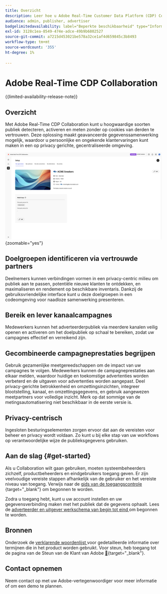 ```yaml
---
title: Overzicht
description: Leer hoe u Adobe Real-Time Customer Data Platform (CDP) Collaboration kunt gebruiken voor het detecteren, activeren en meten van hoogwaardige soorten publiek zonder te vertrouwen op cookies van derden.
audience: admin, publisher, advertiser
badgelimitedavailability: label="Beperkte beschikbaarheid" type="Informative" url="https://helpx.adobe.com/legal/product-descriptions/real-time-customer-data-platform-collaboration.html newtab=true"
exl-id: 3128c1ea-8549-474e-adce-49b9b6802527
source-git-commit: a7215d453021be578a32ce1af4d659845c3b8493
workflow-type: tm+mt
source-wordcount: '355'
ht-degree: 1%

---
```


# Adobe Real-Time CDP Collaboration

{{limited-availability-release-note}}

## Overzicht

Met Adobe Real-Time CDP Collaboration kunt u hoogwaardige soorten publiek detecteren, activeren en meten zonder op cookies van derden te vertrouwen. Deze oplossing maakt geavanceerde gegevenssamenwerking mogelijk, waardoor u persoonlijke en ongekende klantervaringen kunt maken in een op privacy gerichte, gecentraliseerde omgeving.

![ de opstellingspagina van Real-Time CDP Collaboration, die een organisatie toont.](/help/assets/overview/set-up.png){zoomable="yes"}

## Doelgroepen identificeren via vertrouwde partners

Deelnemers kunnen verbindingen vormen in een privacy-centric milieu om publiek aan te passen, potentiële nieuwe klanten te ontdekken, en maximaliseren en rendement op beschikbare inventaris. Dankzij de gebruiksvriendelijke interface kunt u deze doelgroepen in een codeomgeving voor naadloze samenwerking presenteren.

## Bereik en lever kanaalcampagnes

Medewerkers kunnen het adverteerderpubliek via meerdere kanalen veilig openen en activeren om het doelpubliek op schaal te bereiken, zodat uw campagnes effectief en verreikend zijn.

## Gecombineerde campagneprestaties begrijpen

Gebruik gezamenlijke meetgereedschappen om de impact van uw campagnes te volgen. Medewerkers kunnen de campagneprestaties aan elkaar melden, waardoor huidige en toekomstige advertenties worden verbeterd en de uitgaven voor advertenties worden aangepast. Deel privacy-gerichte betrokkenheid en omzettingsinzichten, integreer blootstelling, kanaal, en omzettingsgegevens, en gebruik aangewezen meetpartners voor volledige inzicht. Merk op dat sommige van de metingsautomatisering niet beschikbaar in de eerste versie is.

## Privacy-centrisch

Ingesloten besturingselementen zorgen ervoor dat aan de vereisten voor beheer en privacy wordt voldaan. Zo kunt u bij elke stap van uw workflows op verantwoordelijke wijze de publieksgegevens gebruiken.

## Aan de slag {#get-started}

Als u Collaboration wilt gaan gebruiken, moeten systeembeheerders zichzelf, productbeheerders en eindgebruikers toegang geven. Er zijn veelvoudige vereiste stappen afhankelijk van de gebruiker en het vereiste niveau van toegang. Verwijs naar de [ gids van de toegangscontrole ](/help/guide/permissions/overview.md){target="_blank"} om begonnen te worden.

Zodra u toegang hebt, kunt u uw account instellen en uw gegevensverbinding maken met het publiek dat de gegevens ophaalt. Lees de [ adverteerder en uitgever werkschema van begin tot eind ](/help/guide/overview/end-to-end-workflow.md) om begonnen te worden.

## Bronnen

Onderzoek de [ verklarende woordenlijst ](/help/guide/glossary.md) voor gedetailleerde informatie over termijnen die in het product worden gebruikt. Voor steun, heb toegang tot de pagina van de Steun van de Klant van Adobe [&#128279;](https://experienceleague.adobe.com/home?lang=en&support-tab=open-ticket#support){target="_blank"}.

## Contact opnemen

Neem contact op met uw Adobe-vertegenwoordiger voor meer informatie of om een demo te plannen.
